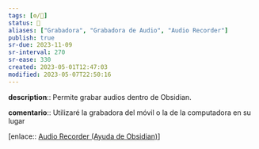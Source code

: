 ```yaml
---
tags: [⚙️/🔌]
status: 🔳
aliases: ["Grabadora", "Grabadora de Audio", "Audio Recorder"]
publish: true
sr-due: 2023-11-09
sr-interval: 270
sr-ease: 330
created: 2023-05-01T12:47:03
modified: 2023-05-07T22:50:16
---
```


**description**:: Permite grabar audios dentro de Obsidian.

**comentario**:: Utilizaré la grabadora del móvil o la de la computadora en su lugar

[enlace:: [Audio Recorder (Ayuda de Obsidian)](https://help.obsidian.md/Plugins/Audio+recorder)]
